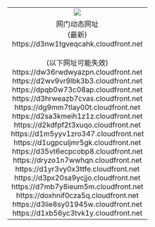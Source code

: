 ﻿<table>
  <tr></tr>
  <tr><td colspan=2 align=center><img src="https://d3nw1tgveqcahk.cloudfront.net/Up/oGate.jpg" /></td></tr>
  <tr><td colspan=2 align=center>网门动态网址<br/>(最新)
<br>https://d3nw1tgveqcahk.cloudfront.net
<br/><br/>(以下网址可能失效)
<br>https://dw36rwdwyazpn.cloudfront.net
<br>https://d2wv9vr9lbk3b3.cloudfront.net
<br>https://dpqb0w73c08ap.cloudfront.net
<br>https://d3hrweazb7cvas.cloudfront.net
<br>https://dg9mm7tlay00t.cloudfront.net
<br>https://d2sa3kmeih1z1z.cloudfront.net
<br>https://d2kdfpf2t3xuqo.cloudfront.net
<br>https://d1m5yyv1zro347.cloudfront.net
<br>https://d1ugpculjmr5gk.cloudfront.net
<br>https://d35vt6ecpcobp8.cloudfront.net
<br>https://dryzo1n7wwhqn.cloudfront.net
<br>https://d1yr3vy0x3ttfe.cloudfront.net
<br>https://d3px20sa9ycjjo.cloudfront.net
<br>https://d7mb7y8ieum5m.cloudfront.net
<br>https://doxhnif0cza5q.cloudfront.net
<br>https://d3lie8sy01945w.cloudfront.net
<br>https://d1xb56yc3tvk1y.cloudfront.net
    </td>
  </tr>
</table>
